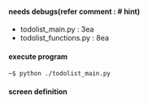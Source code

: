 #### needs debugs(refer comment : # hint)
- todolist_main.py : 3ea
- todolist_functions.py : 8ea
#### execute program
```
~$ python ./todolist_main.py
```
#### screen definition
```
```